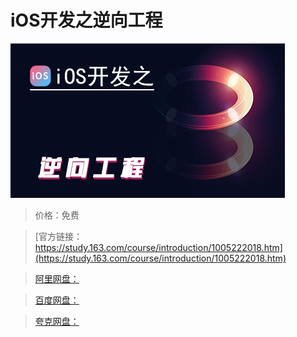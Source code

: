 # iOS开发之逆向工程

![img](../../../assets/study163/free/c0c101be-3cde-4758-8d01-623d7a3cf71d.png)

> 价格：免费

> [官方链接：https://study.163.com/course/introduction/1005222018.htm](https://study.163.com/course/introduction/1005222018.htm)

> [阿里网盘：]()

> [百度网盘：]()

> [夸克网盘：]()
